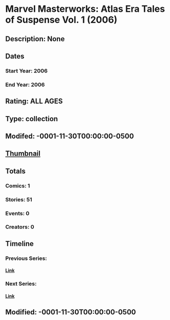 # Marvel Masterworks: Atlas Era Tales of Suspense Vol. 1 (2006)
## Description: None
## Dates
### Start Year: 2006
### End Year: 2006
## Rating: ALL AGES
## Type: collection
## Modifed: -0001-11-30T00:00:00-0500
## [Thumbnail](http://i.annihil.us/u/prod/marvel/i/mg/2/f0/4bc5bfde9ca99.jpg)
## Totals
### Comics: 1
### Stories: 51
### Events: 0
### Creators: 0
## Timeline
### Previous Series: 
#### [Link]()
### Next Series: 
#### [Link]()
## Modified: -0001-11-30T00:00:00-0500